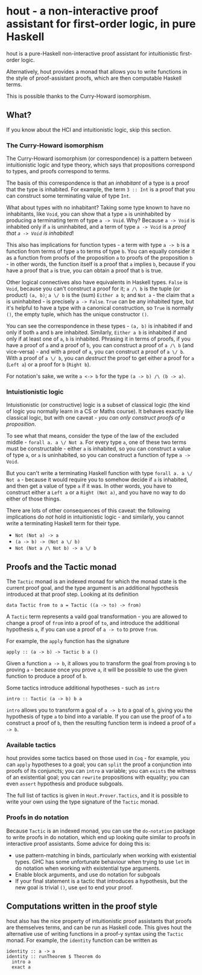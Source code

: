 # hout - a non-interactive proof assistant for first-order logic, in pure Haskell

hout is a pure-Haskell non-interactive proof assistant for intuitionistic first-order logic.

Alternatively, hout provides a monad that allows you to write functions in the style of proof-assistant proofs, which are then computable Haskell terms.

This is possible thanks to the Curry-Howard isomorphism.

## What?

If you know about the HCI and intuitionistic logic, skip this section.

### The Curry-Howard isomorphism

The Curry-Howard isomorphism (or correspondence) is a pattern between intuitionistic logic and type theory, which says that propositions correspond to types, and proofs correspond to terms.

The basis of this correspondence is that an *inhabitant* of a type is a proof that the type is inhabited. For example, the term `3 :: Int` is a proof that you can construct some terminating value of type `Int`.

What about types with no inhabitant? Taking some type known to have no inhabitants, like `Void`, you can show that a type `a` is uninhabited by producing a terminating term of type `a -> Void`. Why? Because `a -> Void` is inhabited only if `a` is uninhabited, and a term of type `a -> Void` is a *proof that `a -> Void` is inhabited*!

This also has implications for function types - a term with type `a -> b` is a function from terms of type `a` to terms of type `b`. You can equally consider it as a function from proofs of the proposition `a` to proofs of the proposition `b` - in other words, the function itself is a proof that `a` implies `b`, because if you have a proof that `a` is true, you can obtain a proof that `b` is true.

Other logical connectives also have equivalents in Haskell types. `False` is `Void`, because you can't construct a proof for it; `a /\ b` is the tuple (or product) `(a, b)`; `a \/ b` is the (sum) `Either a b`; and `Not a` - the claim that `a` is uninhabited - is precisely `a -> False`. `True` can be any inhabited type, but it's helpful to have a type with a canonical construction, so `True` is normally `()`, the empty tuple, which has the unique constructor `()`.

You can see the correspondence in these types - `(a, b)` is inhabited if and only if both `a` and `b` are inhabited. Similarly, `Either a b` is inhabited if and only if at least one of `a`, `b` is inhabited. Phrasing it in terms of proofs, if you have a proof of `a` and a proof of `b`, you can construct a proof of `a /\ b` (and vice-versa) - and with a proof of `a`, you can construct a proof of `a \/ b`. With a proof of `a \/ b`, you can *destruct* the proof to get either a proof for `a` (`Left a`) or a proof for `b` (`Right b`).

For notation's sake, we write `a <-> b` for the type `(a -> b) /\ (b -> a)`.

### Intuistionistic logic

Intuistionistic (or constructive) logic is a subset of classical logic (the kind of logic you normally learn in a CS or Maths course). It behaves exactly like classical logic, but with one caveat - *you can only _construct_ proofs of a proposition*.

To see what that means, consider the type of the law of the excluded middle - `forall a. a \/ Not a`. For every type `a`, one of these two terms must be constructable - either `a` is inhabited, so you can construct a value of type `a`, or `a` is uninhabited, so you can construct a function of type `a -> Void`.

But you can't write a terminating Haskell function with type `forall a. a \/ Not a` - because it would require you to somehow decide if `a` is inhabited, and then get a value of type `a` if it was. In other words, you have to construct either a `Left a` or a `Right (Not a)`, and you have no way to do either of those things.

There are lots of other consequences of this caveat: the following implications do *not* hold in intuitionistic logic - and similarly, you cannot write a terminating Haskell term for their type.

  * `Not (Not a) -> a`
  * `(a -> b) -> (Not a \/ b)`
  * `Not (Not a /\ Not b) -> a \/ b`

## Proofs and the Tactic monad

The `Tactic` monad is an indexed monad for which the monad state is the current proof goal, and the type argument is an additional hypothesis introduced at that proof step. Looking at its definition
```
data Tactic from to a = Tactic ((a -> to) -> from)
```
A `Tactic` term represents a vaild goal transformation - you are allowed to change a proof of `from` into a proof of `to`, and introduce the additional hypothesis `a`, if you can use a proof of `a -> to` to prove `from`.

For example, the `apply` function has the signature
```
apply :: (a -> b) -> Tactic b a ()
```
Given a function `a -> b`, it allows you to transform the goal from proving `b` to proving `a` - because once you prove `a`, it will be possible to use the given function to produce a proof of `b`.

Some tactics introduce additional hypotheses - such as `intro`
```
intro :: Tactic (a -> b) b a
```
`intro` allows you to transform a goal of `a -> b` to a goal of `b`, giving you the hypothesis of type `a` to bind into a variable. If you can use the proof of `a` to construct a proof of `b`, then the resulting function term is indeed a proof of `a -> b`.

### Available tactics

hout provides some tactics based on those used in `Coq` - for example, you can `apply` hypotheses to a goal; you can `split` the proof a conjunction into proofs of its conjuncts; you can `intro` a variable; you can `exists` the witness of an existential goal; you can `rewrite` propositions with equality; you can even `assert` hypothesis and produce subgoals.

The full list of tactics is given in `Hout.Prover.Tactics`, and it is possible to write your own using the type signature of the `Tactic` monad.

### Proofs in do notation

Because `Tactic` is an indexed monad, you can use the `do-notation` package to write proofs in do notation, which end up looking quite similar to proofs in interactive proof assistants. Some advice for doing this is:

  * use pattern-matching in binds, particularly when working with existential types. GHC has some unfortunate behaviour when trying to use `let` in do notation when working with existential type arguments.
  * Enable block arguments, and use do notation for subgoals
  * If your final statement is a tactic that introduces a hypothesis, but the new goal is trivial `()`, use `qed` to end your proof.

## Computations written in the proof style

hout also has the nice property of intuitionistic proof assistants that proofs are themselves terms, and can be run as Haskell code. This gives hout the alternative use of writing functions in a proof-y syntax using the `Tactic` monad. For example, the `identity` function can be written as
```
identity :: a -> a
identity :: runTheorem $ Theorem do
  intro a
  exact a
```
